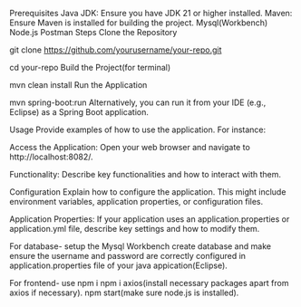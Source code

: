 Prerequisites
Java JDK: Ensure you have JDK 21 or higher installed.
Maven: Ensure Maven is installed for building the project.
Mysql(Workbench)
Node.js
Postman
Steps
Clone the Repository

git clone https://github.com/yourusername/your-repo.git

cd your-repo
Build the Project(for terminal)

mvn clean install
Run the Application

mvn spring-boot:run
Alternatively, you can run it from your IDE (e.g., Eclipse) as a Spring Boot application.

Usage
Provide examples of how to use the application. For instance:

Access the Application: Open your web browser and navigate to http://localhost:8082/.

Functionality: Describe key functionalities and how to interact with them.

Configuration
Explain how to configure the application. This might include environment variables, application properties, or configuration files.

Application Properties: If your application uses an application.properties or application.yml file, describe key settings and how to modify them.

For database-
setup the Mysql Workbench
create database and make ensure the username and password are correctly configured in application.properties file of your java appication(Eclipse).

For frontend-
use npm i
npm i axios(install necessary packages apart from axios if necessary).
npm start(make sure node.js is installed).
